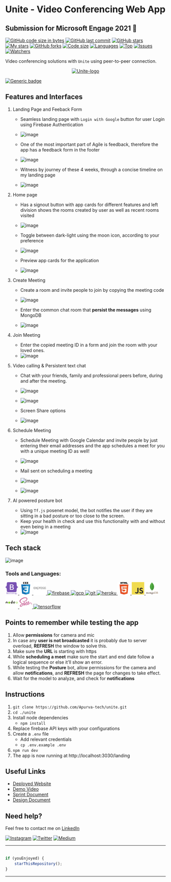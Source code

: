 # Unite - Video Conferencing Web App
## Submission for Microsoft Engage 2021 🌟

[![GitHub code size in bytes](https://img.shields.io/github/languages/code-size/Apurva-tech/unite?logo=github&style=for-the-badge)](https://github.com/Apurva-tech/)
[![GitHub last commit](https://img.shields.io/github/last-commit/Apurva-tech/unite?style=for-the-badge&logo=git)](https://github.com/Apurva-tech/)
[![GitHub stars](https://img.shields.io/github/stars/Apurva-tech/unite?style=for-the-badge)](https://github.com/Apurva-tech/unite/stargazers)
[![My stars](https://img.shields.io/github/stars/Apurva-tech?affiliations=OWNER%2CCOLLABORATOR&style=for-the-badge&label=My%20stars)](https://github.com/Apurva-tech/unite/stargazers)
[![GitHub forks](https://img.shields.io/github/forks/Apurva-tech/unite?style=for-the-badge&logo=git)](https://github.com/Apurva-tech/unite/network)
[![Code size](https://img.shields.io/github/languages/code-size/Apurva-tech/unite?style=for-the-badge)](https://github.com/Apurva-tech/unite)
[![Languages](https://img.shields.io/github/languages/count/Apurva-tech/unite?style=for-the-badge)](https://github.com/Apurva-tech/unite)
[![Top](https://img.shields.io/github/languages/top/Apurva-tech/unite?style=for-the-badge&label=Top%20Languages)](https://github.com/Apurva-tech/unite)
[![Issues](https://img.shields.io/github/issues/Apurva-tech/unite?style=for-the-badge&label=Issues)](https://github.com/Apurva-tech/unite)
[![Watchers](	https://img.shields.io/github/watchers/Apurva-tech/unite?label=Watch&style=for-the-badge)](https://github.com/Apurva-tech/unite/)

Video conferencing solutions with `Unite`
using peer-to-peer connection.

<p align="center">
<a href="https://unite-apurva.herokuapp.com/landing">
<img src="https://user-images.githubusercontent.com/59837325/125489372-57d3ad66-fb25-40f8-8d54-5514cbe4b648.png" alt="Unite-logo"/>
</a>
</p>

[![Generic badge](https://img.shields.io/badge/view-demo-blue?style=for-the-badge&label=View%20Demo%20Video)](https://youtu.be/OKKK1GOnlIU)

## Features and Interfaces

1. Landing Page and Feeback Form
    - Seamless landing page with `Login with Google` button for user Login using Firebase Authentication
    - ![image](https://user-images.githubusercontent.com/59837325/125426848-39db8eeb-3e84-424d-869c-5b344ba55ba1.png)

    - One of the most important part of Agile is feedback, therefore the app has a feedback form in the footer
    - ![image](https://user-images.githubusercontent.com/59837325/125427701-f6aed5f3-ca93-4cf7-8480-40d42b87e46b.png)

    - Witness by journey of these 4 weeks, through a concise timeline on my landing page
    - ![image](https://user-images.githubusercontent.com/59837325/125429293-88f38afe-be80-47ff-b662-2169d87bc476.png)

2. Home page
    - Has a signout button with app cards for different features and left division shows the rooms created by user as well as recent rooms visited
    - ![image](https://user-images.githubusercontent.com/59837325/125428224-08fcf962-46af-470a-abae-aaa893d2e0c7.png)

    - Toggle between dark-light using the moon icon, according to your preference
    - ![image](https://user-images.githubusercontent.com/59837325/125429518-79515f76-8392-413a-9d19-53894db9ee95.png)

    - Preview app cards for the application
    - ![image](https://user-images.githubusercontent.com/59837325/125429888-3f23518a-e1c1-4500-a345-c5735cf1a8ff.png)

3. Create Meeting
    - Create a room and invite people to join by copying the meeting code
    - ![image](https://user-images.githubusercontent.com/59837325/125431140-7f0a92a8-ca4c-48b5-a91d-e53e69b12cb5.png)

    - Enter the common chat room that **persist the messages** using MongoDB
    - ![image](https://user-images.githubusercontent.com/59837325/125432255-d9e05582-5ae0-4b2f-8a07-dba9605a4b6d.png)

4. Join Meeting
    - Enter the copied meeting ID in a form and join the room with your loved ones.
    - ![image](https://user-images.githubusercontent.com/59837325/125438181-fd819177-cb36-45bb-a7dd-8acfa5e21b66.png)

5. Video calling & Persistent text chat
    - Chat with your friends, family and professional peers before, during and after the meeting.
    - ![image](https://user-images.githubusercontent.com/59837325/125486957-00bbd600-02ea-4f4f-b040-fc5d25db3251.png)
    - ![image](https://user-images.githubusercontent.com/59837325/125486640-4ff2bdb8-b2ec-40f8-96c1-4dbdae007af3.png)

    - Screen Share options
    - ![image](https://user-images.githubusercontent.com/59837325/125486807-1b603597-eb1d-4758-9cb2-d1d34f8462c4.png)

6. Schedule Meeting
    - Schedule Meeting with Google Calendar and invite people by just entering their email addresses and the app schedules a meet for you with a unique meeting ID as well!
    - ![image](https://user-images.githubusercontent.com/59837325/125440936-e8d4141a-c7b8-4577-b5b0-4cba3d9e63ab.png)

    - Mail sent on scheduling a meeting
    - ![image](https://user-images.githubusercontent.com/59837325/125441421-ee5199d3-3165-43c0-88d6-f9328477dfe2.png)
    - ![image](https://user-images.githubusercontent.com/59837325/125441435-d1a53547-bb63-4b81-97e1-95d005298bac.png)

7. AI powered posture bot
    - Using `Tf.js` posenet model, the bot notifies the user if they are sitting in a bad posture or too close to the screen.
    - Keep your health in check and use this functionality with and without even being in a meeting
    - ![image](https://user-images.githubusercontent.com/59837325/125442368-2b7b4202-9f07-4d9a-9122-69b221a03ef9.png)

## Tech stack

![image](https://user-images.githubusercontent.com/59837325/125461960-da7d575b-b1e8-43f4-ae22-6f3403df44d1.png)

### Tools and Languages:
<p align="left"> <a href="https://getbootstrap.com" target="_blank"> <img src="https://raw.githubusercontent.com/devicons/devicon/master/icons/bootstrap/bootstrap-plain-wordmark.svg" alt="bootstrap" width="40" height="40"/> </a> <a href="https://www.w3schools.com/css/" target="_blank"> <img src="https://raw.githubusercontent.com/devicons/devicon/master/icons/css3/css3-original-wordmark.svg" alt="css3" width="40" height="40"/> </a> <a href="https://expressjs.com" target="_blank"> <img src="https://raw.githubusercontent.com/devicons/devicon/master/icons/express/express-original-wordmark.svg" alt="express" width="40" height="40"/> </a> <a href="https://firebase.google.com/" target="_blank"> <img src="https://www.vectorlogo.zone/logos/firebase/firebase-icon.svg" alt="firebase" width="40" height="40"/> </a> <a href="https://cloud.google.com" target="_blank"> <img src="https://www.vectorlogo.zone/logos/google_cloud/google_cloud-icon.svg" alt="gcp" width="40" height="40"/> </a> <a href="https://git-scm.com/" target="_blank"> <img src="https://www.vectorlogo.zone/logos/git-scm/git-scm-icon.svg" alt="git" width="40" height="40"/> </a> <a href="https://heroku.com" target="_blank"> <img src="https://www.vectorlogo.zone/logos/heroku/heroku-icon.svg" alt="heroku" width="40" height="40"/> </a> <a href="https://www.w3.org/html/" target="_blank"> <img src="https://raw.githubusercontent.com/devicons/devicon/master/icons/html5/html5-original-wordmark.svg" alt="html5" width="40" height="40"/> </a> <a href="https://developer.mozilla.org/en-US/docs/Web/JavaScript" target="_blank"> <img src="https://raw.githubusercontent.com/devicons/devicon/master/icons/javascript/javascript-original.svg" alt="javascript" width="40" height="40"/> </a> <a href="https://www.mongodb.com/" target="_blank"> <img src="https://raw.githubusercontent.com/devicons/devicon/master/icons/mongodb/mongodb-original-wordmark.svg" alt="mongodb" width="40" height="40"/> </a> <a href="https://nodejs.org" target="_blank"> <img src="https://raw.githubusercontent.com/devicons/devicon/master/icons/nodejs/nodejs-original-wordmark.svg" alt="nodejs" width="40" height="40"/> </a> <a href="https://sass-lang.com" target="_blank"> <img src="https://raw.githubusercontent.com/devicons/devicon/master/icons/sass/sass-original.svg" alt="sass" width="40" height="40"/> </a> <a href="https://www.tensorflow.org" target="_blank"> <img src="https://www.vectorlogo.zone/logos/tensorflow/tensorflow-icon.svg" alt="tensorflow" width="40" height="40"/> </a> </p>

## Points to remember while testing the app

1. Allow **permissions** for camera and mic
2. In case any **user is not broadcasted** it is probably due to server overload, **REFRESH** the window to solve this.
3. Make sure the **URL** is starting with https
4. While **scheduling a meet** make sure the start and end date follow a logical sequence or else it’ll show an error.
5. While testing the **Posture** bot, allow permissions for the camera and allow **notifications**, and **REFRESH** the page for changes to take effect.
6. Wait for the model to analyze, and check for **notifications**

## Instructions


1. `git clone https://github.com/Apurva-tech/unite.git`
2. `cd ./unite`
3. Install node dependencies
    - `npm install`
4. Replace firebase API keys with your configurations
5. Create a `.env` file
    - Add relevant credentials
    - `cp .env.example .env`
5. `npm run dev`
6. The app is now running at http://localhost:3030/landing


## Useful Links

- [Deployed Website](https://unite-apurva.herokuapp.com/landing)
- [Demo Video](https://youtu.be/OKKK1GOnlIU)
- [Sprint Document](https://docs.google.com/presentation/d/11k8pLJPEV-XJwxIX4ysW9fKmHqFEZHcUWizFcFyVsns/edit?usp=sharing)
- [Design Document](https://docs.google.com/document/d/1IJcEbbhsbQna-tgcnfV_9_RhXQi4SURlrl3-0HypArE/edit?usp=sharing)

## Need help?

Feel free to contact me on [LinkedIn](https://www.linkedin.com/in/apurva866/)

[![Instagram](https://img.shields.io/badge/Instagram-follow-purple.svg?logo=instagram&logoColor=white)](https://www.instagram.com/mind.wrapper/) [![Twitter](https://img.shields.io/badge/Twitter-follow-blue.svg?logo=twitter&logoColor=white)](https://twitter.com/mindwrapper) [![Medium](https://img.shields.io/badge/Medium-follow-black.svg?logo=medium&logoColor=white)](https://medium.com/@apurva866)

---------

```javascript

if (youEnjoyed) {
    starThisRepository();
}

```

-----------

